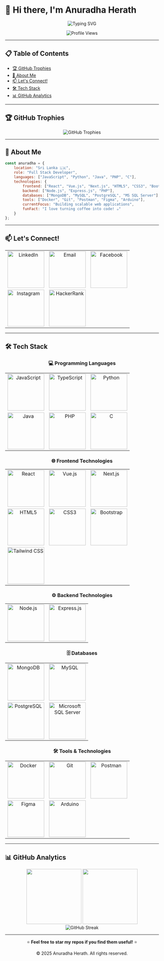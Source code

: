 # 👋 Hi there, I'm **Anuradha Herath**

<div align="center">
  <img src="https://readme-typing-svg.herokuapp.com?font=Fira+Code&size=32&duration=2800&pause=2000&color=A855F7&center=true&vCenter=true&width=940&lines=A+Passionate+Full+Stack+Developer;From+Beautiful+Sri+Lanka+🇱🇰;Always+Learning+%26+Building+Amazing+Things!" alt="Typing SVG" />
</div>

<div align="center">
  
  ![Profile Views](https://komarev.com/ghpvc/?username=anuradha-herath&label=Profile%20views&color=blueviolet&style=for-the-badge)
</div>

---

## 📋 Table of Contents
- [🏆 GitHub Trophies](#-github-trophies)
- [🚀 About Me](#-about-me)
- [📫 Let's Connect!](#-lets-connect)
- [🛠️ Tech Stack](#️-tech-stack)
- [📊 GitHub Analytics](#-github-analytics)

---

## 🏆 GitHub Trophies
<div align="center">
  <img src="https://github-profile-trophy.vercel.app/?username=anuradha-herath&theme=radical&no-frame=false&no-bg=false&margin-w=4" alt="GitHub Trophies" />
</div>

---

## 🚀 About Me

```javascript
const anuradha = {
    location: "Sri Lanka 🇱🇰",
    role: "Full Stack Developer",
    languages: ["JavaScript", "Python", "Java", "PHP", "C"],
    technologies: {
        frontend: ["React", "Vue.js", "Next.js", "HTML5", "CSS3", "Bootstrap", "Tailwind CSS"],
        backend: ["Node.js", "Express.js", "PHP"],
        databases: ["MongoDB", "MySQL", "PostgreSQL", "MS SQL Server"],
        tools: ["Docker", "Git", "Postman", "Figma", "Arduino"],
        currentFocus: "Building scalable web applications",
        funFact: "I love turning coffee into code! ☕️"
    }
};
```

---

## 📫 Let's Connect!

<div align="center">
  <table>
    <tr>
      <td align="center">
        <a href="https://linkedin.com/in/anuradha-herath-4473372b2">
          <img src="https://img.shields.io/badge/LinkedIn-0077B5?style=for-the-badge&logo=linkedin&logoColor=white" width="120" alt="LinkedIn"/>
        </a>
      </td>
      <td align="center">
        <a href="mailto:anuradhaherath2001@gmail.com">
          <img src="https://img.shields.io/badge/Gmail-D14836?style=for-the-badge&logo=gmail&logoColor=white" width="120" alt="Email"/>
        </a>
      </td>
      <td align="center">
        <a href="https://fb.com/anuradha.herath.9275/">
          <img src="https://img.shields.io/badge/Facebook-1877F2?style=for-the-badge&logo=facebook&logoColor=white" width="120" alt="Facebook"/>
        </a>
      </td>
    </tr>
    <tr>
      <td align="center">
        <a href="https://instagram.com/_anuradha_herath_">
          <img src="https://img.shields.io/badge/Instagram-E4405F?style=for-the-badge&logo=instagram&logoColor=white" width="120" alt="Instagram"/>
        </a>
      </td>
      <td align="center">
        <a href="https://www.hackerrank.com/anuradhaherath21">
          <img src="https://img.shields.io/badge/-Hackerrank-2EC866?style=for-the-badge&logo=HackerRank&logoColor=white" width="120" alt="HackerRank"/>
        </a>
      </td>
      <td></td>
    </tr>
  </table>
</div>

---

## 🛠️ Tech Stack

<div align="center">

### 💻 Programming Languages
<table>
  <tr>
    <td align="center">
      <img src="https://img.shields.io/badge/JavaScript-F7DF1E?style=for-the-badge&logo=javascript&logoColor=black" width="120" alt="JavaScript"/>
    </td>
    <td align="center">
      <img src="https://img.shields.io/badge/TypeScript-007ACC?style=for-the-badge&logo=typescript&logoColor=white" width="120" alt="TypeScript"/>
    </td>
    <td align="center">
      <img src="https://img.shields.io/badge/Python-14354C?style=for-the-badge&logo=python&logoColor=white" width="120" alt="Python"/>
    </td>
  </tr>
  <tr>
    <td align="center">
      <img src="https://img.shields.io/badge/Java-ED8B00?style=for-the-badge&logo=java&logoColor=white" width="120" alt="Java"/>
    </td>
    <td align="center">
      <img src="https://img.shields.io/badge/PHP-777BB4?style=for-the-badge&logo=php&logoColor=white" width="120" alt="PHP"/>
    </td>
    <td align="center">
      <img src="https://img.shields.io/badge/C-00599C?style=for-the-badge&logo=c&logoColor=white" width="120" alt="C"/>
    </td>
  </tr>
</table>

### 🌐 Frontend Technologies
<table>
  <tr>
    <td align="center">
      <img src="https://img.shields.io/badge/React-20232A?style=for-the-badge&logo=react&logoColor=61DAFB" width="120" alt="React"/>
    </td>
    <td align="center">
      <img src="https://img.shields.io/badge/Vue.js-35495E?style=for-the-badge&logo=vue.js&logoColor=4FC08D" width="120" alt="Vue.js"/>
    </td>
    <td align="center">
      <img src="https://img.shields.io/badge/Next.js-000000?style=for-the-badge&logo=next.js&logoColor=white" width="120" alt="Next.js"/>
    </td>
  </tr>
  <tr>
    <td align="center">
      <img src="https://img.shields.io/badge/HTML5-E34F26?style=for-the-badge&logo=html5&logoColor=white" width="120" alt="HTML5"/>
    </td>
    <td align="center">
      <img src="https://img.shields.io/badge/CSS3-1572B6?style=for-the-badge&logo=css3&logoColor=white" width="120" alt="CSS3"/>
    </td>
    <td align="center">
      <img src="https://img.shields.io/badge/Bootstrap-563D7C?style=for-the-badge&logo=bootstrap&logoColor=white" width="120" alt="Bootstrap"/>
    </td>
  </tr>
  <tr>
    <td align="center">
      <img src="https://img.shields.io/badge/Tailwind_CSS-38B2AC?style=for-the-badge&logo=tailwind-css&logoColor=white" width="120" alt="Tailwind CSS"/>
    </td>
    <td></td>
    <td></td>
  </tr>
</table>

### ⚙️ Backend Technologies
<table>
  <tr>
    <td align="center">
      <img src="https://img.shields.io/badge/Node.js-43853D?style=for-the-badge&logo=node.js&logoColor=white" width="120" alt="Node.js"/>
    </td>
    <td align="center">
      <img src="https://img.shields.io/badge/Express.js-404D59?style=for-the-badge&logo=express&logoColor=white" width="120" alt="Express.js"/>
    </td>
  </tr>
</table>

### 🗄️ Databases
<table>
  <tr>
    <td align="center">
      <img src="https://img.shields.io/badge/MongoDB-4EA94B?style=for-the-badge&logo=mongodb&logoColor=white" width="120" alt="MongoDB"/>
    </td>
    <td align="center">
      <img src="https://img.shields.io/badge/MySQL-005C84?style=for-the-badge&logo=mysql&logoColor=white" width="120" alt="MySQL"/>
    </td>
  </tr>
  <tr>
    <td align="center">
      <img src="https://img.shields.io/badge/PostgreSQL-316192?style=for-the-badge&logo=postgresql&logoColor=white" width="120" alt="PostgreSQL"/>
    </td>
    <td align="center">
      <img src="https://img.shields.io/badge/Microsoft%20SQL%20Server-CC2927?style=for-the-badge&logo=microsoft%20sql%20server&logoColor=white" width="120" alt="Microsoft SQL Server"/>
    </td>
  </tr>
</table>

### 🛠️ Tools & Technologies
<table>
  <tr>
    <td align="center">
      <img src="https://img.shields.io/badge/Docker-2496ED?style=for-the-badge&logo=docker&logoColor=white" width="120" alt="Docker"/>
    </td>
    <td align="center">
      <img src="https://img.shields.io/badge/Git-F05032?style=for-the-badge&logo=git&logoColor=white" width="120" alt="Git"/>
    </td>
    <td align="center">
      <img src="https://img.shields.io/badge/Postman-FF6C37?style=for-the-badge&logo=postman&logoColor=white" width="120" alt="Postman"/>
    </td>
  </tr>
  <tr>
    <td align="center">
      <img src="https://img.shields.io/badge/Figma-F24E1E?style=for-the-badge&logo=figma&logoColor=white" width="120" alt="Figma"/>
    </td>
    <td align="center">
      <img src="https://img.shields.io/badge/Arduino-00979D?style=for-the-badge&logo=Arduino&logoColor=white" width="120" alt="Arduino"/>
    </td>
    <td></td>
  </tr>
</table>

</div>

---

## 📊 GitHub Analytics

<div align="center">
  
  <img height="180em" src="https://github-readme-stats.vercel.app/api?username=anuradha-herath&show_icons=true&theme=radical&include_all_commits=true&count_private=true"/>
  <img height="180em" src="https://github-readme-stats.vercel.app/api/top-langs/?username=anuradha-herath&layout=compact&langs_count=8&theme=radical"/>
  
</div>

<div align="center">
  <img src="https://github-readme-streak-stats.herokuapp.com/?user=anuradha-herath&theme=radical" alt="GitHub Streak" />
</div>

---

<div align="center">
  <p>⭐ <strong>Feel free to star my repos if you find them useful!</strong> ⭐</p>
  <p>© 2025 Anuradha Herath. All rights reserved.</p>
</div>

